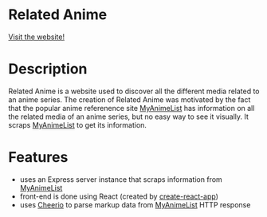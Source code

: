 # Related Anime

<a href="https://related-anime.herokuapp.com/">Visit the website!</a>

# Description
Related Anime is a website used to discover all the different media related to an anime series.
The creation of Related Anime was motivated by the fact that the popular anime referenence site <a href='https://myanimelist.net/'>MyAnimeList</a> has information on all the related media of an anime series, but no easy way to see it visually.
It scraps <a href="https://myanimelist.net/">MyAnimeList</a> to get its information.

# Features
- uses an Express server instance that scraps information from <a href="https://myanimelist.net/">MyAnimeList</a>
- front-end is done using React (created by [create-react-app](https://github.com/facebookincubator/create-react-app))
- uses <a href="https://github.com/cheeriojs/cheerio">Cheerio</a> to parse markup data from <a href="https://myanimelist.net/">MyAnimeList</a> HTTP response
